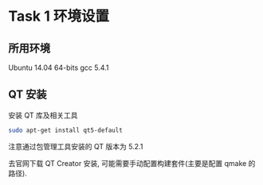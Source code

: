 # Task 1 环境设置

## 所用环境

Ubuntu 14.04 64-bits
gcc 5.4.1

## QT 安装

安装 QT 库及相关工具
```sh
sudo apt-get install qt5-default
```
注意通过包管理工具安装的 QT 版本为 5.2.1

去官网下载 QT Creator 安装, 可能需要手动配置构建套件(主要是配置 qmake 的路径).
